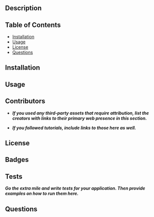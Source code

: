 # <project-title>

## Description
<project-description>

<project-motivation>
<project-build>
<project-solve>
<project-learning>

## Table of Contents

- [Installation](#installation)
- [Usage](#usage)
- [License](#license)
- [Questions](#questions)

## Installation
<project-git-clone>
<project-installation>

## Usage

<project-usage>

## Contributors

- **_If you used any third-party assets that require attribution, list  the creators with links to their primary web presence in this section._**

- **_If you followed tutorials, include links to those here as well._**

## License

<project-license-badge>

## Badges

<project-badges>

## Tests

**_Go the extra mile and write tests for your application. Then provide examples on how to run them here._**

## Questions

<email-address>
<github-profile>
